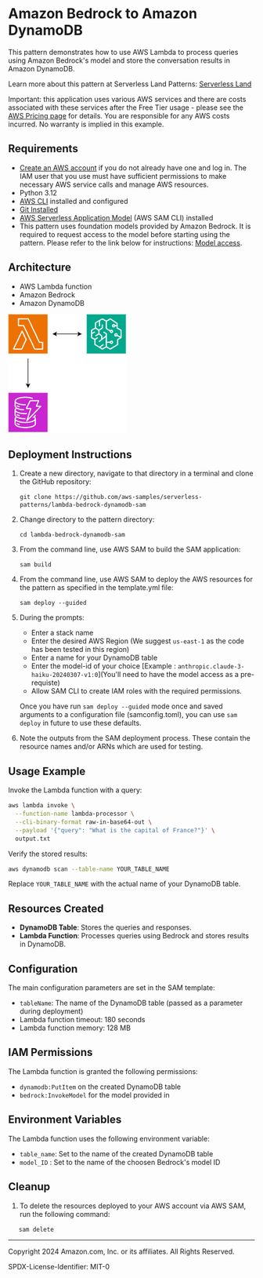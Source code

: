 # Amazon Bedrock to Amazon DynamoDB

This pattern demonstrates how to use AWS Lambda to process queries using Amazon Bedrock's model and store the conversation results in Amazon DynamoDB.

Learn more about this pattern at Serverless Land Patterns: [Serverless Land](https://serverlessland.com/patterns/)

Important: this application uses various AWS services and there are costs associated with these services after the Free Tier usage - please see the [AWS Pricing page](https://aws.amazon.com/pricing/) for details. You are responsible for any AWS costs incurred. No warranty is implied in this example.

## Requirements

* [Create an AWS account](https://portal.aws.amazon.com/gp/aws/developer/registration/index.html) if you do not already have one and log in. The IAM user that you use must have sufficient permissions to make necessary AWS service calls and manage AWS resources.
* Python 3.12
* [AWS CLI](https://docs.aws.amazon.com/cli/latest/userguide/install-cliv2.html) installed and configured
* [Git Installed](https://git-scm.com/book/en/v2/Getting-Started-Installing-Git)
* [AWS Serverless Application Model](https://docs.aws.amazon.com/serverless-application-model/latest/developerguide/serverless-sam-cli-install.html) (AWS SAM CLI) installed
* This pattern uses foundation models provided by Amazon Bedrock. It is required to request access to the model before starting using the pattern. Please refer to the link below for instructions: [Model access](https://docs.aws.amazon.com/bedrock/latest/userguide/model-access.html).


## Architecture

- AWS Lambda function
- Amazon Bedrock
- Amazon DynamoDB

![Alt text](./images/bedrock-dynamodb.png)

## Deployment Instructions

1. Create a new directory, navigate to that directory in a terminal and clone the GitHub repository:
    ``` 
    git clone https://github.com/aws-samples/serverless-patterns/lambda-bedrock-dynamodb-sam
    
    ```
1. Change directory to the pattern directory:
    ```
    cd lambda-bedrock-dynamodb-sam
    ```
1. From the command line, use AWS SAM to build the SAM application:
   ```
   sam build
   ```
1. From the command line, use AWS SAM to deploy the AWS resources for the pattern as specified in the template.yml file:
    ```
    sam deploy --guided
    ```
1. During the prompts:
    * Enter a stack name
    * Enter the desired AWS Region (We suggest ```us-east-1``` as the code has been tested in this region)
    * Enter a name for your DynamoDB table
    * Enter the model-id of your choice [Example : ```anthropic.claude-3-haiku-20240307-v1:0```](You'll need to have the model access as a pre-requiste)
    * Allow SAM CLI to create IAM roles with the required permissions.

    Once you have run `sam deploy --guided` mode once and saved arguments to a configuration file (samconfig.toml), you can use `sam deploy` in future to use these defaults.

1. Note the outputs from the SAM deployment process. These contain the resource names and/or ARNs which are used for testing.


## Usage Example

Invoke the Lambda function with a query:

```bash
aws lambda invoke \
  --function-name lambda-processor \
  --cli-binary-format raw-in-base64-out \
  --payload '{"query": "What is the capital of France?"}' \
  output.txt
```

Verify the stored results:

```bash
aws dynamodb scan --table-name YOUR_TABLE_NAME
```

Replace `YOUR_TABLE_NAME` with the actual name of your DynamoDB table.


## Resources Created

- **DynamoDB Table**: Stores the queries and responses.
- **Lambda Function**: Processes queries using Bedrock and stores results in DynamoDB.
  

## Configuration

The main configuration parameters are set in the SAM template:

- `tableName`: The name of the DynamoDB table (passed as a parameter during deployment)
- Lambda function timeout: 180 seconds
- Lambda function memory: 128 MB
  

## IAM Permissions

The Lambda function is granted the following permissions:

- `dynamodb:PutItem` on the created DynamoDB table
- `bedrock:InvokeModel` for the model provided in
  

## Environment Variables

The Lambda function uses the following environment variable:

- `table_name`: Set to the name of the created DynamoDB table
- `model_ID` : Set to the name of the choosen Bedrock's model ID



## Cleanup

1. To delete the resources deployed to your AWS account via AWS SAM, run the following command:

```bash
   sam delete
```


---

Copyright 2024 Amazon.com, Inc. or its affiliates. All Rights Reserved.

SPDX-License-Identifier: MIT-0
